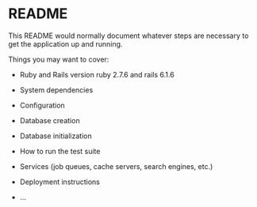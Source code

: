 # README

This README would normally document whatever steps are necessary to get the
application up and running.

Things you may want to cover:

* Ruby and Rails version
ruby 2.7.6 and rails 6.1.6

* System dependencies

* Configuration

* Database creation

* Database initialization

* How to run the test suite

* Services (job queues, cache servers, search engines, etc.)

* Deployment instructions

* ...
